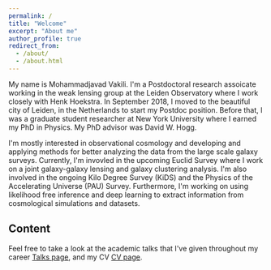 ```yaml
---
permalink: /
title: "Welcome"
excerpt: "About me"
author_profile: true
redirect_from: 
  - /about/
  - /about.html
---
```

My name is Mohammadjavad Vakili. I'm a Postdoctoral research assoicate working in the weak lensing group 
at the Leiden Observatory where I work closely with Henk Hoekstra. 
In September 2018, I moved to the beautiful city of Leiden, in the Netherlands to start my Postdoc position. 
Before that, I was a graduate student researcher at New York University where I earned my PhD in Physics. 
My PhD advisor was David W. Hogg.

I'm mostly interested in observational cosmology and developing and applying methods for better analyzing 
the data from the large scale galaxy surveys. 
Currently, I'm invovled in the upcoming Euclid Survey where I work on a joint galaxy-galaxy lensing and galaxy clustering analysis. 
I'm also involved in the ongoing Kilo Degree Survey (KiDS) and the Physics of the Accelerating Universe (PAU) Survey.
Furthermore, I'm working on using likelihood free inference and deep learning to extract information from 
cosmological simulations and datasets.

Content
------
Feel free to take a look at the academic talks that I've given throughout my career [Talks page](https://mjvakili.github.io/talks), and my CV [CV page](https://mjvakili.github.io/cv).
